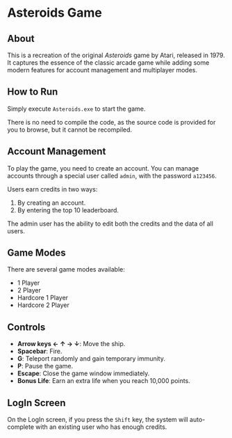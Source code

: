 # Asteroids Game

## About
This is a recreation of the original *Asteroids* game by Atari, released in 1979. It captures the essence of the classic arcade game while adding some modern features for account management and multiplayer modes.

## How to Run
Simply execute `Asteroids.exe` to start the game.

There is no need to compile the code, as the source code is provided for you to browse, but it cannot be recompiled.

## Account Management
To play the game, you need to create an account. You can manage accounts through a special user called `admin`, with the password `a123456`. 

Users earn credits in two ways:
1. By creating an account.
2. By entering the top 10 leaderboard.

The admin user has the ability to edit both the credits and the data of all users.

## Game Modes
There are several game modes available:
- 1 Player
- 2 Player
- Hardcore 1 Player
- Hardcore 2 Player

## Controls
- **Arrow keys ← ↑ → ↓**: Move the ship.
- **Spacebar**: Fire.
- **G**: Teleport randomly and gain temporary immunity.
- **P**: Pause the game.
- **Escape**: Close the game window immediately.
- **Bonus Life**: Earn an extra life when you reach 10,000 points.

## LogIn Screen
On the LogIn screen, if you press the `Shift` key, the system will auto-complete with an existing user who has enough credits.
